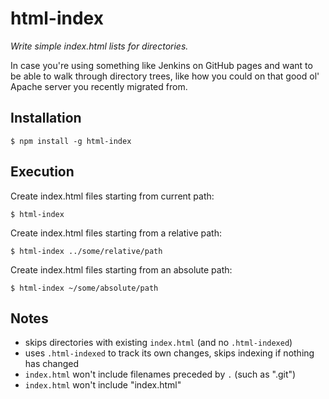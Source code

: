# html-index

*Write simple index.html lists for directories.*

In case you're using something like Jenkins on GitHub pages and want to be able to walk through directory trees, like how you could on that good ol' Apache server you recently migrated from.


## Installation

```
$ npm install -g html-index
```


## Execution

Create index.html files starting from current path:
```
$ html-index
```

Create index.html files starting from a relative path:
```
$ html-index ../some/relative/path
```

Create index.html files starting from an absolute path:
```
$ html-index ~/some/absolute/path
```


## Notes

- skips directories with existing `index.html` (and no `.html-indexed`)
- uses `.html-indexed` to track its own changes, skips indexing if nothing has changed
- `index.html` won't include filenames preceded by `.` (such as ".git")
- `index.html` won't include "index.html"
